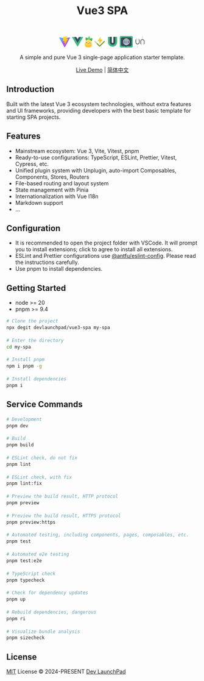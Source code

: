 <h1 align='center'>Vue3 SPA</h1>

<br>

<p align='center'>
  <a href="https://vitejs.dev/" target="_blank"><img height="30" src="./src/assets/vite.svg"/></a>
  <a href="https://vuejs.org/" target="_blank"><img height="30" src="./src/assets/vue.svg"/></a>
  <a href="https://pinia.vuejs.org/" target="_blank"><img height="30" src="./src/assets/pinia.svg"/></a>
  <a href="https://vitest.dev/" target="_blank"><img height="30" src="./src/assets/vitest.svg"/></a>
  <a href="https://vueuse.org/" target="_blank"><img height="30" src="./src/assets/vueuse.svg"/></a>
  <a href="https://vue-i18n.intlify.dev/" target="_blank"><img height="30" src="./src/assets/i18n.svg"/></a>
  <a href="https://unplugin.unjs.io/" target="_blank"><img height="30" src="./src/assets/unplugin.svg"/></a>
</p>

<p align="center">A simple and pure Vue 3 single-page application starter template.</p>

<p align='center'>
  <a href="https://vue3-spa.netlify.app/">Live Demo</a> |
  <a href="https://github.com/devlaunchpad/vue3-spa/blob/main/README.zh-CN.md">简体中文</a>
</p>

## Introduction

Built with the latest Vue 3 ecosystem technologies, without extra features and UI frameworks, providing developers with the best basic template for starting SPA projects.

## Features

- Mainstream ecosystem: Vue 3, Vite, Vitest, pnpm
- Ready-to-use configurations: TypeScript, ESLint, Prettier, Vitest, Cypress, etc.
- Unified plugin system with Unplugin, auto-import Composables, Components, Stores, Routers
- File-based routing and layout system
- State management with Pinia
- Internationalization with Vue I18n
- Markdown support
- ...

## Configuration

- It is recommended to open the project folder with VSCode. It will prompt you to install extensions; click to agree to install all extensions.
- ESLint and Prettier configurations use [@antfu/eslint-config](https://github.com/antfu/eslint-config). Please read the instructions carefully.
- Use pnpm to install dependencies.

## Getting Started

- node >= 20
- pnpm >= 9.4

```bash
# Clone the project
npx degit devlaunchpad/vue3-spa my-spa

# Enter the directory
cd my-spa

# Install pnpm
npm i pnpm -g

# Install dependencies
pnpm i
```

## Service Commands

```bash
# Development
pnpm dev

# Build
pnpm build

# ESLint check, do not fix
pnpm lint

# ESLint check, with fix
pnpm lint:fix

# Preview the build result, HTTP protocol
pnpm preview

# Preview the build result, HTTPS protocol
pnpm preview:https

# Automated testing, including components, pages, composables, etc.
pnpm test

# Automated e2e testing
pnpm test:e2e

# TypeScript check
pnpm typecheck

# Check for dependency updates
pnpm up

# Rebuild dependencies, dangerous
pnpm ri

# Visualize bundle analysis
pnpm sizecheck
```

## License

[MIT](./LICENSE) License &copy; 2024-PRESENT [Dev LaunchPad](https://github.com/devlaunchpad)
